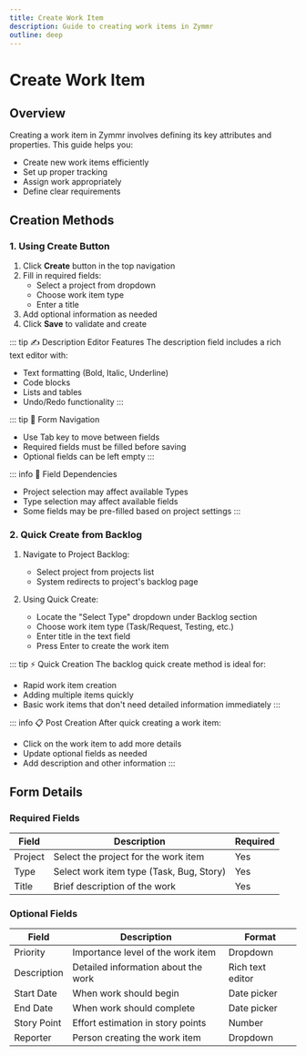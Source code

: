 ```yaml
---
title: Create Work Item
description: Guide to creating work items in Zymmr
outline: deep
---
```


# Create Work Item

## Overview

Creating a work item in Zymmr involves defining its key attributes and properties. This guide helps you:

- Create new work items efficiently
- Set up proper tracking
- Assign work appropriately
- Define clear requirements

## Creation Methods

### 1. Using Create Button

1. Click **Create** button in the top navigation
2. Fill in required fields:
   - Select a project from dropdown
   - Choose work item type
   - Enter a title
3. Add optional information as needed
4. Click **Save** to validate and create

::: tip ✍️ Description Editor Features
The description field includes a rich text editor with:

- Text formatting (Bold, Italic, Underline)
- Code blocks
- Lists and tables
- Undo/Redo functionality
  :::

::: tip 🧭 Form Navigation

- Use Tab key to move between fields
- Required fields must be filled before saving
- Optional fields can be left empty
  :::

::: info 🔗 Field Dependencies

- Project selection may affect available Types
- Type selection may affect available fields
- Some fields may be pre-filled based on project settings
  :::

### 2. Quick Create from Backlog

1. Navigate to Project Backlog:

   - Select project from projects list
   - System redirects to project's backlog page

2. Using Quick Create:
   - Locate the "Select Type" dropdown under Backlog section
   - Choose work item type (Task/Request, Testing, etc.)
   - Enter title in the text field
   - Press Enter to create the work item

::: tip ⚡ Quick Creation
The backlog quick create method is ideal for:

- Rapid work item creation
- Adding multiple items quickly
- Basic work items that don't need detailed information immediately
  :::

::: info 📋 Post Creation
After quick creating a work item:

- Click on the work item to add more details
- Update optional fields as needed
- Add description and other information
  :::

## Form Details

### Required Fields

| Field   | Description                              | Required |
| ------- | ---------------------------------------- | -------- |
| Project | Select the project for the work item     | Yes      |
| Type    | Select work item type (Task, Bug, Story) | Yes      |
| Title   | Brief description of the work            | Yes      |

### Optional Fields

| Field       | Description                         | Format           |
| ----------- | ----------------------------------- | ---------------- |
| Priority    | Importance level of the work item   | Dropdown         |
| Description | Detailed information about the work | Rich text editor |
| Start Date  | When work should begin              | Date picker      |
| End Date    | When work should complete           | Date picker      |
| Story Point | Effort estimation in story points   | Number           |
| Reporter    | Person creating the work item       | Dropdown         |
